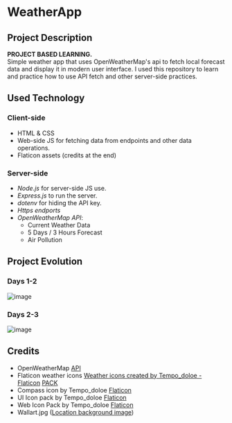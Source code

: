 # WeatherApp

## Project Description
**PROJECT BASED LEARNING.**<br>
Simple weather app that uses OpenWeatherMap's api to fetch local forecast data and display it in modern user interface. I used this repository to learn and practice how to use API fetch and other server-side practices.

## Used Technology
### Client-side
- HTML & CSS
- Web-side JS for fetching data from endpoints and other data operations.
- Flaticon assets (credits at the end)

### Server-side
- *Node.js* for server-side JS use.
- *Express.js* to run the server.
- *dotenv* for hiding the API key.
- *Https endports*
- *OpenWeatherMap API*:
    - Current Weather Data
    - 5 Days / 3 Hours Forecast
    - Air Pollution

## Project Evolution
### Days 1-2
![image](https://github.com/user-attachments/assets/46852020-4b68-47c8-9bcd-6e58fde1b168)

### Days 2-3
![image](https://github.com/user-attachments/assets/e1b8bb09-07f3-42fc-a713-950ce65ff585)


## Credits

- OpenWeatherMap <a href="https://openweathermap.org/api">API</a>
- Flaticon weather icons <a href="https://www.flaticon.com/free-icons/weather" title="weather icons">Weather icons created by Tempo_doloe - Flaticon</a> <a href="https://www.flaticon.com/packs/weather-550?word=weather">PACK</a>
- Compass icon by Tempo_doloe <a href="https://www.flaticon.com/free-icon/compass_4724475?term=compass&page=1&position=10&origin=style&related_id=4724475">Flaticon</a>
- UI Icon pack by Tempo_doloe <a href="https://www.flaticon.com/packs/user-interface-1006">Flaticon</a>
- Web Icon Pack by Tempo_doloe <a href="https://www.flaticon.com/packs/web-buttons-20">Flaticon</a>
- Wallart.jpg (<a href="https://www.google.com/url?sa=i&url=https%3A%2F%2Fwww.peakpx.com%2Fen%2Fsearch%3Fq%3Dlandscape%2Bminimal&psig=AOvVaw2EY_an4rSRauY8c9HfMZpD&ust=1724030061046000&source=images&cd=vfe&opi=89978449&ved=0CBQQjRxqFwoTCODCx8yu_YcDFQAAAAAdAAAAABAQ" title="location background image">Location background image</a>)

